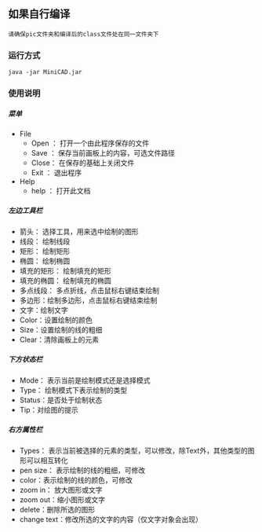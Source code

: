 
## 如果自行编译 ##
	
	请确保pic文件夹和编译后的class文件处在同一文件夹下

### 运行方式 ###

	java -jar MiniCAD.jar

### 使用说明 ####

##### 菜单 #####

+ File
	+ Open ： 打开一个由此程序保存的文件
	+ Save ： 保存当前画板上的内容，可选文件路径
	+ Close： 在保存的基础上关闭文件
	+ Exit ： 退出程序
+ Help
	+ help ： 打开此文档

##### 左边工具栏 #####

+ 箭头： 选择工具，用来选中绘制的图形
+ 线段： 绘制线段
+ 矩形： 绘制矩形
+ 椭圆： 绘制椭圆
+ 填充的矩形： 绘制填充的矩形
+ 填充的椭圆： 绘制填充的椭圆
+ 多点线段： 多点折线，点击鼠标右键结束绘制
+ 多边形：绘制多边形，点击鼠标右键结束绘制
+ 文字：绘制文字
+ Color：设置绘制的颜色
+ Size：设置绘制的线的粗细
+ Clear：清除画板上的元素

##### 下方状态栏 #####

+ Mode： 表示当前是绘制模式还是选择模式
+ Type： 绘制模式下表示绘制的类型
+ Status：是否处于绘制状态
+ Tip：对绘图的提示

##### 右方属性栏 #####

+ Types： 表示当前被选择的元素的类型，可以修改，除Text外，其他类型的图形可以相互转化
+ pen size： 表示绘制的线的粗细，可修改
+ color：表示绘制的线的颜色，可修改
+ zoom in： 放大图形或文字
+ zoom out：缩小图形或文字
+ delete：删除所选的图形
+ change text：修改所选的文字的内容（仅文字对象会出现）
